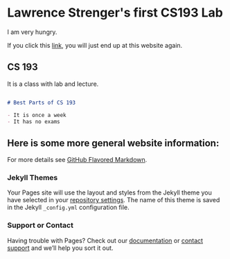 # Lawrence Strenger's first CS193 Lab

I am very hungry.

If you click this [link](https://lawrencestrenger.github.io/CS193_Fall18_Lab1/), you will just end up at this website again.

## CS 193

It is a class with lab and lecture.

```markdown

# Best Parts of CS 193

- It is once a week
- It has no exams


```
## Here is some more general website information:

For more details see [GitHub Flavored Markdown](https://guides.github.com/features/mastering-markdown/).

### Jekyll Themes

Your Pages site will use the layout and styles from the Jekyll theme you have selected in your [repository settings](https://github.com/kalutes/CS193_Fall18_Lab1/settings). The name of this theme is saved in the Jekyll `_config.yml` configuration file.

### Support or Contact

Having trouble with Pages? Check out our [documentation](https://help.github.com/categories/github-pages-basics/) or [contact support](https://github.com/contact) and we’ll help you sort it out.
